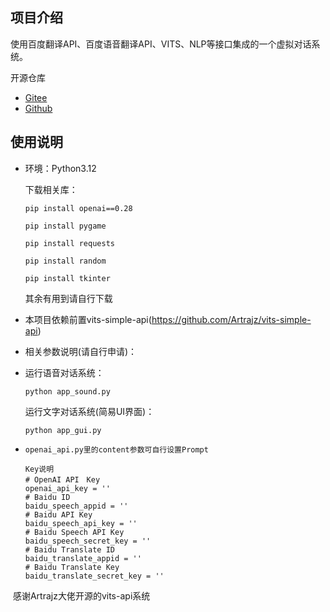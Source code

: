 ##  项目介绍

使用百度翻译API、百度语音翻译API、VITS、NLP等接口集成的一个虚拟对话系统。



开源仓库

- [Gitee](https://gitee.com/LiuHua_code/digital_-life-atri)
- [Github](https://github.com/LiuHua20/Digital_Life-ATRI)



##  使用说明

- 环境：Python3.12

  下载相关库：

  `pip install openai==0.28`

  `pip install pygame`

  `pip install requests`

  `pip install random`

  `pip install tkinter`

  其余有用到请自行下载

  

- 本项目依赖前置vits-simple-api(https://github.com/Artrajz/vits-simple-api)

- 相关参数说明(请自行申请)：

- 运行语音对话系统：

  `python app_sound.py`

  运行文字对话系统(简易UI界面)：

  `python app_gui.py`

-     openai_api.py里的content参数可自行设置Prompt
      
      Key说明
      # OpenAI API　Key
      openai_api_key = ''
      # Baidu ID
      baidu_speech_appid = ''
      # Baidu API Key
      baidu_speech_api_key = ''
      # Baidu Speech API Key
      baidu_speech_secret_key = ''
      # Baidu Translate ID
      baidu_translate_appid = ''
      # Baidu Translate Key
      baidu_translate_secret_key = '' 



​	感谢Artrajz大佬开源的vits-api系统